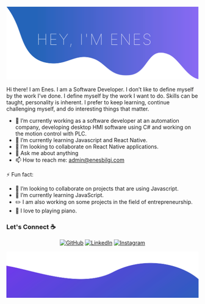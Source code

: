 ![alt text](top.svg)

Hi there! I am Enes. I am a Software Developer. I don’t like to define myself by the work I’ve done. I define myself by the work I want to do. Skills can be taught, personality is inherent. I prefer to keep learning, continue challenging myself, and do interesting things that matter.


- 🔭 I’m currently working as a software developer at an automation company, developing desktop HMI software using C# and working on the motion control with PLC.
- 🌱 I’m currently learning Javascript and React Native.
- 👯  I’m looking to collaborate on React Native applications.
- 💬 Ask me about anything
- 📫 How to reach me: admin@enesbilgi.com


⚡ Fun fact:
- 👯 I’m looking to collaborate on projects that are using Javascript.
- 🌱 I’m currently learning JavaScript.
- :pencil2: I am also working on some projects in the field of entrepreneurship.
- :musical_note: I love to playing piano.


### Let's Connect :coffee:
<p align="center">
	<a href="https://github.com/enoxie"><img src="https://img.icons8.com/bubbles/50/000000/github.png" alt="GitHub"/></a>
	<a href="https://www.linkedin.com/in/enesbilgi/"><img src="https://img.icons8.com/bubbles/50/000000/linkedin.png" alt="LinkedIn"/></a>
	<a href="https://www.instagram.com/enes.jsx"><img src="https://img.icons8.com/bubbles/50/000000/instagram.png" alt="Instagram"/></a>
</p>

![alt text](bottom.svg)

